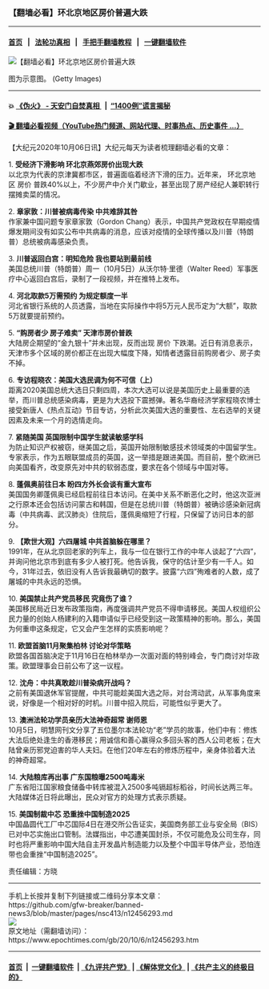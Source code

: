 ### 【翻墙必看】环北京地区房价普遍大跌
------------------------

#### [首页](https://github.com/gfw-breaker/banned-news3/blob/master/README.md) &nbsp;&nbsp;|&nbsp;&nbsp; [法轮功真相](https://github.com/begood0513/basic/blob/master/README.md)  &nbsp;&nbsp;|&nbsp;&nbsp; [手把手翻墙教程](https://github.com/gfw-breaker/guides/wiki)  &nbsp;&nbsp;|&nbsp;&nbsp; [一键翻墙软件](https://github.com/gfw-breaker/nogfw/blob/master/README.md)  



<div><img alt="【翻墙必看】环北京地区房价普遍大跌" class="attachment-djy_600_400 size-djy_600_400 wp-post-image" src="https://i.epochtimes.com/assets/uploads/2020/06/300b2d6da1123f4cb3549693bd84286a.jpg"/>
<div class="caption">
 <p>
  图为示意图。 (Getty Images)
 </p>
</div></div><hr/>

#### 💥 [《伪火》 - 天安门自焚真相 ](http://158.247.195.190:10000/videos/blog/weihuo.html)&nbsp; |&nbsp; [“1400例”谎言揭秘  ](http://158.247.195.190:10000/videos/blog/jiexi1400.html)

#### [ 🎬  翻墙必看视频（YouTube热门频道、网站代理、时事热点、历史事件 ...）](https://github.com/gfw-breaker/links/blob/master/banned.md)

<div><p>
 【大纪元2020年10月06日讯】大纪元每天为读者梳理翻墙必看的文章：
</p>
<p>
 1.
 <b>
  <ok href="http://www.epochtimes.com/gb/20/10/5/n12455500.htm" rel="noopener noreferrer" target="_blank">
   受经济下滑影响 环北京燕郊房价出现大跌
  </ok>
 </b>
 <br/>
 以北京为代表的京津冀都市区，普遍面临着经济下滑的压力。近年来，
 <ok href="https://www.epochtimes.com/gb/tag/%E7%8E%AF%E5%8C%97%E4%BA%AC%E5%9C%B0%E5%8C%BA.html">
  环北京地区
 </ok>
 <ok href="https://www.epochtimes.com/gb/tag/%E6%88%BF%E4%BB%B7.html">
  房价
 </ok>
 普跌40%以上，不少房产中介关门歇业，甚至出现了房产经纪人兼职转行摆摊卖菜的情况。
</p>
<p>
 2.
 <b>
  <ok href="http://www.epochtimes.com/gb/20/10/5/n12455862.htm" rel="noopener noreferrer" target="_blank">
   章家敦：川普被病毒传染 中共难辞其咎
  </ok>
 </b>
 <br/>
 作家兼中国问题专家章家敦（Gordon Chang）表示，中国共产党政权在早期疫情爆发期间没有如实公布中共病毒的消息，应该对疫情的全球传播以及川普（特朗普）总统被病毒感染负责。
</p>
<p>
 3.
 <b>
  <ok href="https://www.epochtimes.com/gb/20/10/6/n12456026.htm" rel="noopener noreferrer" target="_blank">
   川普返回白宫：明知危险 我也要站到最前线
  </ok>
 </b>
 <br/>
 美国总统川普（特朗普）周一（10月5日）从沃尔特·里德（Walter Reed）军事医疗中心返回白宫后，录制了一段视频，并在推特上发布。
</p>
<p>
 4.
 <b>
  <ok href="http://www.epochtimes.com/gb/20/10/5/n12454915.htm" rel="noopener noreferrer" target="_blank">
   河北取款5万需预约 为规定额度一半
  </ok>
 </b>
 <br/>
 河北省银行系统的人员透露，当地在实际操作中将5万元人民币定为“大额”，取款5万就要提前预约。
</p>
<p>
 5.
 <b>
  <ok href="http://www.epochtimes.com/gb/20/10/5/n12455057.htm" rel="noopener noreferrer" target="_blank">
   “购房者少 房子难卖” 天津市房价普跌
  </ok>
 </b>
 <br/>
 大陆房企期望的“金九银十”并未出现，反而出现
 <ok href="https://www.epochtimes.com/gb/tag/%E6%88%BF%E4%BB%B7.html">
  房价
 </ok>
 下跌潮。近日有消息表示，天津市多个区域的房价都正在出现大幅度下降，知情者透露目前购房者少、房子卖不掉。
</p>
<p>
 6.
 <b>
  <ok href="http://www.epochtimes.com/gb/20/10/5/n12455076.htm" rel="noopener noreferrer" target="_blank">
   专访程晓农：美国大选民调为何不可信（上）
  </ok>
 </b>
 <br/>
 距离2020美国总统大选日只剩四周，本次大选可以说是美国历史上最重要的选举，而川普总统感染病毒，更是为大选投下震撼弹。著名华裔经济学家程晓农博士接受新唐人《热点互动》节目专访，分析此次美国大选的重要性、左右选举的关键因素及未来一个月的选情走向。
</p>
<p>
 7.
 <b>
  <ok href="http://www.epochtimes.com/gb/20/10/5/n12455636.htm" rel="noopener noreferrer" target="_blank">
   紧随美国 英国限制中国学生就读敏感学科
  </ok>
 </b>
 <br/>
 为防止知识产权被窃，继美国之后，英国开始限制敏感技术领域类的中国留学生。专家表示，作为五眼联盟成员的英国，这一举措是跟进美国。而目前，整个欧洲已向美国看齐，改变原先对中共的软弱态度，要求在各个领域与中国对等。
</p>
<p>
 8.
 <b>
  <ok href="http://www.epochtimes.com/gb/20/10/5/n12454329.htm" rel="noopener noreferrer" target="_blank">
   蓬佩奥前往日本 盼四方外长会谈有重大宣布
  </ok>
 </b>
 <br/>
 美国国务卿蓬佩奥已经启程前往日本访问。在美中关系不断恶化之时，他这次亚洲之行原本还会包括访问蒙古和韩国，但是在总统川普（特朗普）被确诊感染新冠病毒（中共病毒、武汉肺炎）住院后，蓬佩奥缩短了行程，只保留了访问日本的部分。
</p>
<p>
 9.
 <b>
  <ok href="http://www.epochtimes.com/gb/20/8/27/n12361688.htm" rel="noopener noreferrer" target="_blank">
   【欺世大观】六四屠城 中共首脑躲在哪里？
  </ok>
 </b>
 <br/>
 1991年，在从北京回老家的列车上，我与一位在银行工作的中年人谈起了“六四”，并询问他北京市到底有多少人被打死。他告诉我，保守的估计至少有一千人。如今，31年过去，依旧没有人告诉我最确切的数字。披露“六四”殉难者的人数，成了屠城的中共永远的恐惧。
</p>
<p>
 10.
 <b>
  <ok href="http://www.epochtimes.com/gb/20/10/5/n12455627.htm" rel="noopener noreferrer" target="_blank">
   美国禁止共产党员移民 究竟伤了谁？
  </ok>
 </b>
 <br/>
 美国移民局近日发布政策指南，再度强调共产党员不得申请移民。美国人权组织公民力量的创始人杨建利的入籍申请似乎已经受到这一政策精神的影响。那么，美国为何重申这条规定，它又会产生怎样的实质影响呢？
</p>
<p>
 11.
 <b>
  <ok href="http://www.epochtimes.com/gb/20/10/5/n12454618.htm" rel="noopener noreferrer" target="_blank">
   欧盟首脑11月聚集柏林 讨论对华策略
  </ok>
 </b>
 <br/>
 欧盟各国首脑决定于11月16日在柏林举办一次面对面的特别峰会，专门商讨对华政策。欧盟理事会日前公布了这一议程。
</p>
<p>
 12.
 <b>
  <ok href="http://www.epochtimes.com/gb/20/10/5/n12455404.htm" rel="noopener noreferrer" target="_blank">
   沈舟：中共真敢趁川普染病开战吗？
  </ok>
 </b>
 <br/>
 之前有美国退休军官提醒，中共可能趁美国大选之际，对台湾动武，从军事角度来说，好像是一个相对好的时机。川普中招入院后，可能性似乎更大了。
</p>
<p>
 13.
 <b>
  <ok href="http://www.epochtimes.com/gb/20/10/5/n12455310.htm" rel="noopener noreferrer" target="_blank">
   澳洲法轮功学员亲历大法神奇超常 谢师恩
  </ok>
 </b>
 <br/>
 10月5日，明慧网刊文分享了五位墨尔本法轮功“老”学员的故事，他们中有：修炼大法后绝处逢生的香港移民；用诚信和善心赢得众多回头客的西人公司老板；在大陆曾亲历邪党迫害的华人夫妇。在他们20年左右的修炼历程中，亲身体验着大法的神奇超常。
</p>
<p>
 14.
 <b>
  <ok href="http://www.epochtimes.com/gb/20/10/5/n12455285.htm" rel="noopener noreferrer" target="_blank">
   大陆粮库再出事 广东国粮曝2500吨毒米
  </ok>
 </b>
 <br/>
 广东省阳江国家粮食储备中转库被混入2500多吨镉超标稻谷，时间长达两三年。大陆媒体近日将此曝出，民众对官方的处理方式表示质疑。
</p>
<p>
 15.
 <b>
  <ok href="http://www.epochtimes.com/gb/20/10/5/n12454521.htm" rel="noopener noreferrer" target="_blank">
   美国制裁中芯 恐重挫中国制造2025
  </ok>
 </b>
 <br/>
 中国晶圆代工厂中芯国际4日在港交所公告证实，美国商务部工业与安全局（BIS）已对中芯实施出口管制。法媒指出，中芯遭美国封杀，不仅可能危及公司生存，同时也将严重影响中国大陆自主开发晶片制造能力以及整个中国半导体产业，恐怕连带也会重挫“中国制造2025”。
</p>
<p>
 责任编辑：方晓
</p>
</div>
<hr/>
手机上长按并复制下列链接或二维码分享本文章：<br/>
https://github.com/gfw-breaker/banned-news3/blob/master/pages/nsc413/n12456293.md <br/>
<a href='https://github.com/gfw-breaker/banned-news3/blob/master/pages/nsc413/n12456293.md'><img src='https://github.com/gfw-breaker/banned-news3/blob/master/pages/nsc413/n12456293.md.png'/></a> <br/>
原文地址（需翻墙访问）：https://www.epochtimes.com/gb/20/10/6/n12456293.htm


------------------------
#### [首页](https://github.com/gfw-breaker/banned-news3/blob/master/README.md) &nbsp;|&nbsp; [一键翻墙软件](https://github.com/gfw-breaker/nogfw/blob/master/README.md) &nbsp;| [《九评共产党》](https://github.com/gfw-breaker/9ping.md/blob/master/README.md#九评之一评共产党是什么) | [《解体党文化》](https://github.com/gfw-breaker/jtdwh.md/blob/master/README.md) | [《共产主义的终极目的》](https://github.com/gfw-breaker/gczydzjmd.md/blob/master/README.md)


<img src='http://gfw-breaker.win/banned-news3/pages/nsc413/n12456293.md' width='0px' height='0px'/>